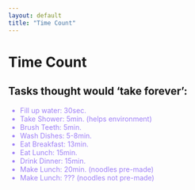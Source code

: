 ```yaml
---
layout: default
title: "Time Count"
---
```


# Time Count <i class="fas fa-stopwatch"></i>

## Tasks thought would ‘take forever’:

<ul style="color:#9F81F7">
<li>Fill up water: 30sec.</li>
<li>Take Shower: 5min. (helps environment)</li>
<li>Brush Teeth: 5min.</li>
<li>Wash Dishes: 5-8min.</li>
<li>Eat Breakfast: 13min.</li>
<li>Eat Lunch: 15min.</li>
<li>Drink Dinner: 15min.</li>
<li>Make Lunch: 20min. (noodles pre-made)</li>
<li>Make Lunch: ??? (noodles not pre-made)</li>
</ul>
